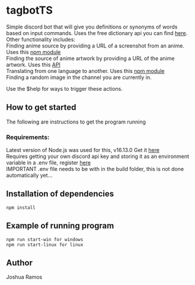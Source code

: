 # tagbotTS
Simple discord bot that will give you definitions or synonyms of words based on input commands. Uses the free dictionary api you can find [here](https://dictionaryapi.dev/).<br />
Other functionality includes:<br />
Finding anime source by providing a URL of a screenshot from an anime. Uses this [npm module](https://www.npmjs.com/package/iqdb-client)<br />
Finding the source of anime artwork by providing a URL of the anime artwork. Uses this [API](https://soruly.github.io/trace.moe-api/#/docs) <br />
Translating from one language to another. Uses this [npm module](https://www.npmjs.com/package/@iamtraction/google-translate) <br />
Finding a random image in the channel you are currently in. 
<br />


Use the $help for ways to trigger these actions.


## How to get started

The following are instructions to get the program running

### Requirements:

Latest version of Node.js was used for this, v16.13.0
Get it [here](https://nodejs.org/en/) <br />
Requires getting your own discord api key and storing it as an environment variable in a .env file, register [here](https://discord.com/developers/applications)<br/>
IMPORTANT .env file needs to be with in the build folder, this is not done automatically yet...

## Installation of dependencies

```
npm install
```

## Example of running program

```
npm run start-win for windows
npm run start-linux for linux
```

## Author
Joshua Ramos